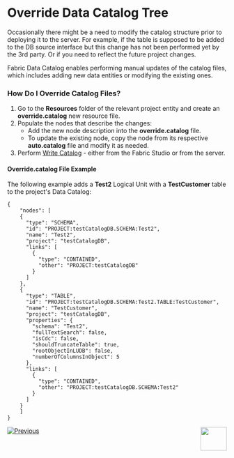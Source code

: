 # Override Data Catalog Tree

Occasionally there might be a need to modify the catalog structure prior to deploying it to the server. For example, if the table is supposed to be added to the DB source interface but this change has not been performed yet by the 3rd party. Or if you need to reflect the future project changes.

Fabric Data Catalog enables performing manual updates of the catalog files, which includes adding new data entities or modifying the existing ones.

### How Do I Override Catalog Files?

1. Go to the **Resources** folder of the relevant project entity and create an **override.catalog** new resource file. 
2. Populate the nodes that describe the changes:
   * Add the new node description into the **override.catalog** file.
   * To update the existing node, copy the node from its respective **auto.catalog** file and modify it as needed.
3. Perform [Write Catalog]() - either from the Fabric Studio or from the server.

#### Override.catalog File Example

The following example adds a **Test2** Logical Unit with a **TestCustomer** table to the project's Data Catalog:

~~~
{
	"nodes": [
    {
      "type": "SCHEMA",
      "id": "PROJECT:testCatalogDB.SCHEMA:Test2",
      "name": "Test2",
      "project": "testCatalogDB",
      "links": [
        {
          "type": "CONTAINED",
          "other": "PROJECT:testCatalogDB"
		}
      ]
    },
    {
      "type": "TABLE",
      "id": "PROJECT:testCatalogDB.SCHEMA:Test2.TABLE:TestCustomer",
      "name": "TestCustomer",
      "project": "testCatalogDB",
      "properties": {
        "schema": "Test2",
        "fullTextSearch": false,
        "isCdc": false,
        "shouldTruncateTable": true,
        "rootObjectInLUDB": false,
        "numberOfColumnsInObject": 5
      },
      "links": [
        {
          "type": "CONTAINED",
          "other": "PROJECT:testCatalogDB.SCHEMA:Test2"
        }
      ]
    }
	]
}
~~~



[![Previous](/articles/images/Previous.png)](04_catalog_command.md)[<img align="right" width="60" height="54" src="/articles/images/Next.png">](06_data_catalog_configuration.md) 